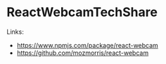 # ReactWebcamTechShare

Links:
- https://www.npmjs.com/package/react-webcam
- https://github.com/mozmorris/react-webcam